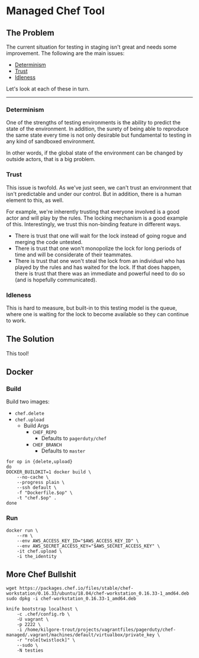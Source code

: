 # Managed Chef Tool

## The Problem

The current situation for testing in staging isn't great and needs some improvement.  The following are the main issues:

- [Determinism](#determinism)
- [Trust](#trust)
- [Idleness](#idleness)

Let's look at each of these in turn.

---

### Determinism

One of the strengths of testing environments is the ability to predict the state of the environment.  In addition, the surety of being able to reproduce the same state every time is not only desirable but fundamental to testing in any kind of sandboxed environment.

In other words, if the global state of the environment can be changed by outside actors, that is a big problem.

### Trust

This issue is twofold.  As we've just seen, we can't trust an environment that isn't predictable and under our control.  But in addition, there is a human element to this, as well.

For example, we're inherently trusting that everyone involved is a good actor and will play by the rules.  The locking mechanism is a good example of this.  Interestingly, we trust this non-binding feature in different ways.

- There is trust that one will wait for the lock instead of going rogue and merging the code untested.
- There is trust that one won't monopolize the lock for long periods of time and will be considerate of their teammates.
- There is trust that one won't steal the lock from an individual who has played by the rules and has waited for the lock.  If that does happen, there is trust that there was an immediate and powerful need to do so (and is hopefully communicated).

### Idleness

This is hard to measure, but built-in to this testing model is the queue, where one is waiting for the lock to become available so they can continue to work.

## The Solution

This tool!

## Docker

### Build

Build two images:

- `chef.delete`
- `chef.upload`
    + Build Args
        - `CHEF_REPO`
            + Defaults to `pagerduty/chef`
        - `CHEF_BRANCH`
            + Defaults to `master`

```
for op in {delete,upload}
do
DOCKER_BUILDKIT=1 docker build \
    --no-cache \
    --progress plain \
    --ssh default \
    -f "Dockerfile.$op" \
    -t "chef.$op" .
done
```

### Run

```
docker run \
    --rm \
    --env AWS_ACCESS_KEY_ID="$AWS_ACCESS_KEY_ID" \
    --env AWS_SECRET_ACCESS_KEY="$AWS_SECRET_ACCESS_KEY" \
    -it chef.upload \
    -i the_identity
```

## More Chef Bullshit

```
wget https://packages.chef.io/files/stable/chef-workstation/0.16.33/ubuntu/18.04/chef-workstation_0.16.33-1_amd64.deb
sudo dpkg -i chef-workstation_0.16.33-1_amd64.deb

knife bootstrap localhost \
    -c .chef/config.rb \
    -U vagrant \
    -p 2222 \
    -i /home/kilgore-trout/projects/vagrantfiles/pagerduty/chef-managed/.vagrant/machines/default/virtualbox/private_key \
    -r "role[twistlock]" \
    --sudo \
    -N testies
```

